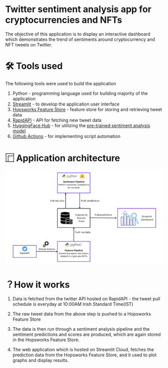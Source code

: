 # Twitter sentiment analysis app for cryptocurrencies and NFTs

The objective of this application is to display an interactive dashboard which demonstrates the trend of sentiments around cryptocurrency and NFT tweets on Twitter.

# 🛠️ Tools used

The following tools were used to build the application

1. Python - programming language used for building majority of the application
2. [Streamlit](https://streamlit.io) - to develop the application user interface
3. [Hopsworks Feature Store](https://www.hopsworks.ai) - feature store for storing and retrieving tweet data
4. [RapidAPI](https://rapidapi.com/Glavier/api/twitter135/) - API for fetching new tweet data
5. [HuggingFace Hub](https://huggingface.co/models) - for utilizing the [pre-trained sentiment analysis model](https://huggingface.co/finiteautomata/bertweet-base-sentiment-analysis)
6. [Github Actions](https://github.com/features/actions) - for implementing script automation

# ⿸ Application architecture

![Project Architecture](https://github.com/abheeeshekdutta/crypto-nft-twitter-sentiment-analysis-app/blob/main/assets/project_architecture.png)


# ？How it works

1. Data is fetched from the twitter API hosted on RapidAPI - the tweet pull schedule is everyday at 10:00AM Irish Standard Time(IST)

2. The raw tweet data from the above step is pushed to a Hopsworks Feature Store

3. The data is then run through a sentiment analysis pipeline and the sentiment predictions and scores are produced, which are again stored in the Hopsworks Feature Store.

4. The web application which is hosted on Streamlit Cloud, fetches the prediction data from the Hopsworks Feature Store, and it used to plot graphs and display results.
